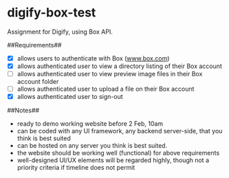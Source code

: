 # digify-box-test
Assignment for Digify, using Box API.

##Requirements##
- [x] allows users to authenticate with Box (www.box.com)
- [x] allows authenticated user to view a directory listing of their Box account
- [ ] allows authenticated user to view preview image files in their Box account folder
- [ ] allows authenticated user to upload a file on their Box account
- [x] allows authenticated user to sign-out

##Notes##
- ready to demo working website before 2 Feb, 10am
- can be coded with any UI framework, any backend server-side, that you think is best suited
- can be hosted on any server you think is best suited.
- the website should be working well (functional) for above requirements
- well-designed UI/UX elements will be regarded highly, though not a priority criteria if timeline does not permit
